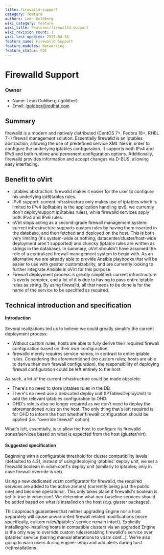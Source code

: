 ```yaml
---
title: firewalld-support
category: feature
authors: Leon Goldberg
wiki_category: Feature
wiki_title: Features/firewalld-support
wiki_revision_count: 1
wiki_last_updated: 2017-04-18
feature_name: Firewalld Support
feature_modules: Networking
feature_status: POC
---
```


# Firewalld Support

### Owner

*   Name: Leon Goldberg (lgoldber)
*   Email: lgoldber@redhat.com

## Summary

firewalld is a modern and natively distributed (CentOS 7+, Fedora 18+, RHEL 7+) firewall management solution. Essentially firewalld is an iptables abstraction,
allowing the use of predefined service XML files in order to configure the underlying iptables configuration. It supports both IPv4 and IPv6 and both runtime
and permanent configuration options. Additionally, firewalld provides information and accept changes via D-BUS, allowing easy interfacing.


## Benefit to oVirt

*    iptables abstraction: firewalld makes it easier for the user to configure his underlying ip(6)tables rules.
*    IPv6 support: current infrastructure only makes use of iptables which is limited to IPv4 (ip6tables is the application handling ipv6; we currently don't deploy/support ip6tables rules), while firewalld services apply both IPv4 and IPv6 rules.
*    oVirt stops acting as a second-grade firewall management system: current infrastructure supports custom rules by having them inserted in the database, and then fetched and deployed on the host.
This is both very limiting (it's system-wide or nothing; datacenter/cluster/host-wide deployment aren't supported) and cluncky (iptable rules are written as strings in the database).
In summary, oVirt shouldn't have assumed the role of a centralized firewall management system to begin with. As an alternative we are already able to provide Ansible playbooks that will be easier to use with greater customizability, 
and are currently looking to further integrate Ansible in oVirt for this purpose.
*    Firewall deployment process is greatly simplified: current infrastructure is overly complex, and a lot of it is due to having to pass entire iptable rules as string. By using firewalld, all that needs to be done is for the name of the service to be specified as required.


## Technical introduction and specification

#### Introduction

Several realizations led us to believe we could greatly simplify the current deployment process:

*    Without custom rules, hosts are able to fully derive their required firewall configuration based on their own configuration.
*    firewalld merely requires service names, in contrast to entire iptable rules. Considering the aforementioned (no custom rules; hosts are able to derive their own firewall configuration),
the responsibility of deploying firewall configuration could be left entirely to the host.

As such, a lot of the current infrastructure could be made obsolete:

*    There's no need to store iptables rules in the DB.
*    There's no need use a dedicated deploy unit (IPTablesDeployUnit) to add the relevant iptables configuration to OHD.
*    OHD's role is also no longer required as we don't need to deploy the aforementioned rules on the host. The only thing that's left required is for OHD to inform the host whether firewall configuration
should be applied (i.e. "override firewall" option).

What's left, essentially, is to allow the host to configure its firewalld zones/services based on what is expected from the host (gluster/virt).

#### Suggested specification

Beginning with a configurable threshold for cluster compatibility levels (defaulted to 4.2), instead of using/deploying iptables' deploy unit, we set a firewalld boolean in vdsm.conf's deploy unit (similarly to iptables; only in case firewall override is set).

Using a new dedicated vdsm configurator for firewalld, the required services are added to the active zone(s) (currently being just the public one) and become operational. This only takes place if firewalld's boolean is set to true in vdsm.conf. We determine what non-baseline services should be added based on what is installed on the host (e.g. gluster packages).

This approach guarantees that neither upgrading Engine nor a host separately will cause unwarranted firewall related modifications (more specifically, custom rules/iptables' service remain intact). Explicitly installing/re-installing hosts in compatible clusters via an upgraded Engine is the only way to override custom rules/enabling firewalld's service over iptables' service (barring manual alterations to vdsm.conf...). 
We're also going to warn users during engine-setup and add alerts during host (re)installations.
